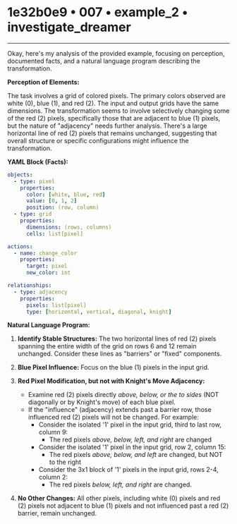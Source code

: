 # 1e32b0e9 • 007 • example_2 • investigate_dreamer

---
Okay, here's my analysis of the provided example, focusing on perception, documented facts, and a natural language program describing the transformation.

**Perception of Elements:**

The task involves a grid of colored pixels. The primary colors observed are white (0), blue (1), and red (2). The input and output grids have the same dimensions. The transformation seems to involve selectively changing some of the red (2) pixels, specifically those that are adjacent to blue (1) pixels, but the nature of "adjacency" needs further analysis. There's a large horizontal line of red (2) pixels that remains unchanged, suggesting that overall structure or specific configurations might influence the transformation.

**YAML Block (Facts):**



```yaml
objects:
  - type: pixel
    properties:
      color: [white, blue, red]
      value: [0, 1, 2]
      position: (row, column)
  - type: grid
    properties:
      dimensions: (rows, columns)
      cells: list[pixel]

actions:
  - name: change_color
    properties:
      target: pixel
      new_color: int

relationships:
  - type: adjacency
    properties:
      pixels: list[pixel]
      type: [horizontal, vertical, diagonal, knight]
```



**Natural Language Program:**

1. **Identify Stable Structures:** The two horizontal lines of red (2) pixels spanning the entire width of the grid on rows 6 and 12 remain unchanged. Consider these lines as "barriers" or "fixed" components.

2. **Blue Pixel Influence:**  Focus on the blue (1) pixels in the input grid.

3. **Red Pixel Modification, but not with Knight's Move Adjacency:**
   -  Examine red (2) pixels directly *above, below, or the to sides* (NOT diagonally or by Knight's move) of each blue pixel.
   -  If the "influence" (adjacency) extends past a barrier row, those influenced red (2) pixels will not be changed. For example:
        - Consider the isolated '1' pixel in the input grid, third to last row, column 9:
            - The red pixels *above, below, left, and right* are changed
        - Consider the isolated '1' pixel in the input grid, row 2, column 15:
           - The red pixels *above, below, and left* are changed, but NOT to the right
        - Consider the 3x1 block of '1' pixels in the input grid, rows 2-4, column 2:
            - The red pixels *below, left, and right* are changed.

4. **No Other Changes:** All other pixels, including white (0) pixels and red (2) pixels not adjacent to blue (1) pixels and not influenced past a red (2) barrier, remain unchanged.

